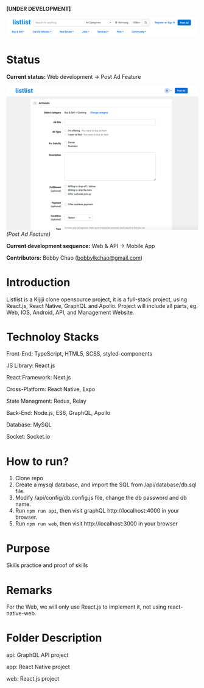 **[UNDER DEVELOPMENT]**

![ScreenShot](https://raw.githubusercontent.com/bobbylkchao/listlist/main/doc/screenshoot/web-header.png)

# Status

**Current status:** Web development -> Post Ad Feature

![ScreenShot](https://raw.githubusercontent.com/bobbylkchao/listlist/main/doc/screenshoot/web-post-ad.png)
*(Post Ad Feature)*

**Current development sequence:** Web & API -> Mobile App

**Contributors:** Bobby Chao (bobbylkchao@gmail.com)

# Introduction

Listlist is a Kijiji clone opensource project, it is a full-stack project, using React.js, React Native, GraphQL and Apollo.
Project will include all parts, eg. Web, IOS, Android, API, and Management Website.

# Technoloy Stacks

Front-End: TypeScript, HTML5, SCSS, styled-components

JS Library: React.js

React Framework: Next.js

Cross-Platform: React Native, Expo

State Managment: Redux, Relay

Back-End: Node.js, ES6, GraphQL, Apollo

Database: MySQL

Socket: Socket.io

# How to run?

1. Clone repo
2. Create a mysql database, and import the SQL from /api/database/db.sql file.
3. Modify /api/config/db.config.js file, change the db password and db name.
4. Run `npm run api`, then visit graphQL http://localhost:4000 in your browser.
5. Run `npm run web`, then visit http://localhost:3000 in your browser

# Purpose

Skills practice and proof of skills

# Remarks

For the Web, we will only use React.js to implement it, not using react-native-web.

# Folder Description

api: GraphQL API project

app: React Native project

web: React.js project
